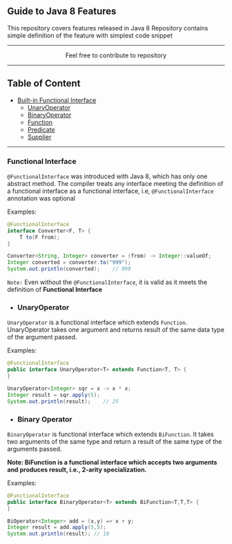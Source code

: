 ## Guide to Java 8 Features


 This repository covers features released in Java 8
 Repository contains simple definition of the feature with simplest code snippet

---

<p align="center">  Feel free to contribute to repository </p>

---

## Table of Content

- [Built-in Functional Interface](#functional-interface)
  - [UnaryOperator]()
  - [BinaryOperator]()
  - [Function]()
  - [Predicate]()
  - [Supplier]()

---

### Functional Interface

`@FunctionalInterface` was introduced with Java 8, which has only one abstract method. The compiler treats any interface meeting the definition of a functional interface as a functional interface, i.e, `@FunctionalInterface` annotation was optional

Examples:


```java
@FunctionalInterface
interface Converter<F, T> {
    T to(F from);
}
```

```java
Converter<String, Integer> converter = (from) -> Integer::valueOf;
Integer converted = converter.to("999");
System.out.println(converted);    // 999
```

`Note:` Even without the `@FunctionalInterface`, it is valid as it meets the definition of **Functional Interface**

- ### UnaryOperator

`UnaryOperator` is a functional interface which extends `Function`. UnaryOperator takes one argument and returns result of the same data type of the argument passed.

Examples:

```java
@FunctionalInterface
public interface UnaryOperator<T> extends Function<T, T> {
}
```

```java
UnaryOperator<Integer> sqr = x -> x * x;
Integer result = sqr.apply(5);
System.out.println(result);    // 25
```


- ### Binary Operator

`BinaryOperator` is functional interface which extends `BiFunction`. It takes two arguments of the same type and return a result of the same type of the arguments passed.

**Note: BiFunction is a functional interface which accepts two arguments and produces result, i.e., 2-arity specialization.**

Examples:

```java
@FunctionalInterface
public interface BinaryOperator<T> extends BiFunction<T,T,T> {
}
```

```java
BiOperator<Integer> add = (x,y) => x + y;
Integer result = add.apply(5,5);
System.out.println(result); // 10

```
